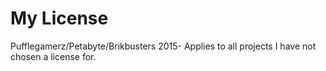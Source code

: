 # My License
Pufflegamerz/Petabyte/Brikbusters 2015-
Applies to all projects I have not chosen a license for.

